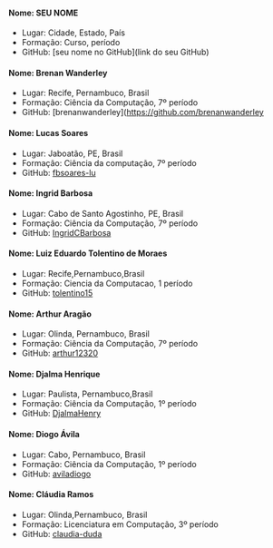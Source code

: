 #### Nome: SEU NOME
- Lugar: Cidade, Estado, País
- Formação: Curso, período
- GitHub: [seu nome no GitHub](link do seu GitHub)

#### Nome: Brenan Wanderley
- Lugar: Recife, Pernambuco, Brasil
- Formação: Ciência da Computação, 7º período
- GitHub: [brenanwanderley](https://github.com/brenanwanderley

#### Nome: Lucas Soares
- Lugar: Jaboatão, PE, Brasil
- Formação: Ciência da computação, 7º período
- GitHub: [fbsoares-lu](https://github.com/fbsoares-lu)

#### Nome: Ingrid Barbosa
- Lugar: Cabo de Santo Agostinho, PE, Brasil
- Formação: Ciência da Computação, 7º período
- GitHub: [IngridCBarbosa](https://github.com/IngridCBarbosa)

#### Nome: Luiz Eduardo Tolentino de Moraes
- Lugar: Recife,Pernambuco,Brasil
- Formação: Ciencia da Computacao, 1 período
- GitHub: [tolentino15](https://github.com/tolentino15)

#### Nome: Arthur Aragão
- Lugar: Olinda, Pernambuco, Brasil
- Formação: Ciência da Computação, 7º período
- GitHub: [arthur12320](https://github.com/arthur12320)


#### Nome: Djalma Henrique
- Lugar: Paulista, Pernambuco,Brasil
- Formação: Ciência  da Computação, 1º período
- GitHub: [DjalmaHenry](https://github.com/DjalmaHenry/)

#### Nome: Diogo Ávila
- Lugar: Cabo, Pernambuco, Brasil
- Formação: Ciência da Computação, 1º período
- GitHub: [aviladiogo](https://github.com/aviladiogo)

#### Nome: Cláudia Ramos
- Lugar: Olinda,Pernambuco, Brasil
- Formação: Licenciatura em Computação, 3º período
- GitHub: [claudia-duda](https://github.com/claudia-duda)


